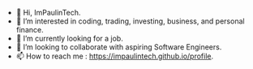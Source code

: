 - 👋 Hi, ImPaulinTech.
- 👀 I’m interested in coding, trading, investing, business, and personal finance.
- 🌱 I’m currently looking for a job.
- 💞️ I’m looking to collaborate with aspiring Software Engineers.
- 📫 How to reach me : https://impaulintech.github.io/profile.

<!---
impaulintech/impaulintech is a ✨ special ✨ repository because its `README.md` (this file) appears on your GitHub profile.
You can click the Preview link to take a look at your changes.
--->
